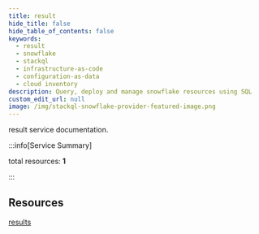 ```yaml
---
title: result
hide_title: false
hide_table_of_contents: false
keywords:
  - result
  - snowflake
  - stackql
  - infrastructure-as-code
  - configuration-as-data
  - cloud inventory
description: Query, deploy and manage snowflake resources using SQL
custom_edit_url: null
image: /img/stackql-snowflake-provider-featured-image.png
---
```


result service documentation.

:::info[Service Summary]

total resources: __1__  

:::

## Resources
<div class="row">
<div class="providerDocColumn">
<a href="/services/result/results/">results</a>
</div>
<div class="providerDocColumn">

</div>
</div>